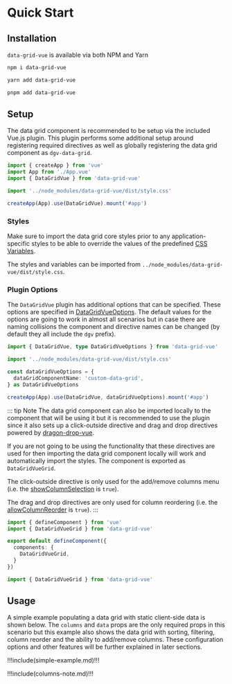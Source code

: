 # Quick Start

## Installation

`data-grid-vue` is available via both <a :href="$dgv.npmUrl" target="_blank">NPM</a> and <a :href="$dgv.yarnUrl" target="_blank">Yarn</a>

<CodeGroup>
  <CodeGroupItem title="NPM" active>

```bash
npm i data-grid-vue
```

  </CodeGroupItem>
  <CodeGroupItem title="YARN">

```bash
yarn add data-grid-vue
```

  </CodeGroupItem>
  <CodeGroupItem title="PNPM">

```bash
pnpm add data-grid-vue
```

  </CodeGroupItem>
</CodeGroup>

## Setup

The data grid component is recommended to be setup via the included Vue.js plugin. This plugin performs some additional setup around registering required directives as well as globally registering the data grid component as `dgv-data-grid`. 

```ts
import { createApp } from 'vue'
import App from './App.vue'
import { DataGridVue } from 'data-grid-vue'

import '../node_modules/data-grid-vue/dist/style.css'

createApp(App).use(DataGridVue).mount('#app')
```

### Styles

Make sure to import the data grid core styles prior to any application-specific styles to be able to override the values of the predefined <a href="/theme" target="_blank">CSS Variables</a>.

The styles and variables can be imported from `../node_modules/data-grid-vue/dist/style.css`.

### Plugin Options

The `DataGridVue` plugin has additional options that can be specified. These options are specified in <a href="/generated/interfaces/DataGridVueOptions.html" target="_blank">DataGridVueOptions</a>. The default values for the options are going to work in almost all scenarios but in case there are naming collisions the component and directive names can be changed (by default they all include the `dgv` prefix).

```ts
import { DataGridVue, type DataGridVueOptions } from 'data-grid-vue'

import '../node_modules/data-grid-vue/dist/style.css'

const dataGridVueOptions = {
  dataGridComponentName: 'custom-data-grid',
} as DataGridVueOptions

createApp(App).use(DataGridVue, dataGridVueOptions).mount('#app')
```

::: tip Note
The data grid component can also be imported locally to the component that will be using it but it is recommended to use the plugin since it also sets up a click-outside directive and drag and drop directives powered by [dragon-drop-vue](https://www.npmjs.com/package/dragon-drop-vue).

If you are not going to be using the functionality that these directives are used for then importing the data grid component locally will work and automatically import the styles. The component is exported as `DataGridVueGrid`.

The click-outside directive is only used for the add/remove columns menu (i.e. the <a href="/generated/DataGridVueGrid/#showColumnSelection" target="_blank">showColumnSelection</a> is `true`).

The drag and drop directives are only used for column reordering (i.e. the <a href="/generated/DataGridVueGrid/#allowColumnReorder" target="_blank">allowColumnReorder</a> is `true`).
:::

<CodeGroup>
  <CodeGroupItem title="Options API" active>

```ts
import { defineComponent } from 'vue'
import { DataGridVueGrid } from 'data-grid-vue'

export default defineComponent({
  components: {
    DataGridVueGrid,
  }
})
```

  </CodeGroupItem>  
  <CodeGroupItem title="<script setup>">

```ts
import { DataGridVueGrid } from 'data-grid-vue'
```

  </CodeGroupItem>
</CodeGroup>

## Usage

A simple example populating a data grid with static client-side data is shown below. The `columns` and `data` props are the only required props in this scenario but this example also shows the data grid with sorting, filtering, column reorder and the ability to add/remove columns. These configuration options and other features will be further explained in later sections.

!!!include(simple-example.md)!!!

!!!include(columns-note.md)!!!